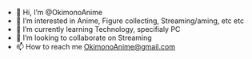 - 👋 Hi, I’m @OkimonoAnime
- 👀 I’m interested in Anime, Figure collecting, Streaming/aming, etc etc
- 🌱 I’m currently learning Technology, specifialy PC
- 💞️ I’m looking to collaborate on Streaming
- 📫 How to reach me OkimonoAnime@gmail.com

<!---
OkimonoAnime/OkimonoAnime is a ✨ special ✨ repository because its `README.md` (this file) appears on your GitHub profile.
You can click the Preview link to take a look at your changes.
--->

